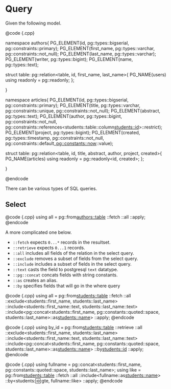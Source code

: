 Query
===================

Given the following model.

@code {.cpp}

namespace authors{
  PG_ELEMENT(id,          pg::types::bigserial, pg::constraints::primary);
  PG_ELEMENT(first_name,  pg::types::varchar,   pg::constraints::not_null);
  PG_ELEMENT(last_name,   pg::types::varchar);
  PG_ELEMENT(writer,      pg::types::bigint);
  PG_ELEMENT(name,        pg::types::text);

  struct table: pg::relation<table, id, first_name, last_name>{
      PG_NAME(users)
      using readonly = pg::readonly<id>;
  };

}

namespace articles{
  PG_ELEMENT(id,          pg::types::bigserial, pg::constraints::primary);
  PG_ELEMENT(title,       pg::types::varchar,   pg::constraints::unique,   pg::constraints::not_null);
  PG_ELEMENT(abstract,    pg::types::text);
  PG_ELEMENT(author,      pg::types::bigint,    pg::constraints::not_null, pg::constraints::references<students::table::column<students::id>>::restrict);
  PG_ELEMENT(project,     pg::types::bigint);
  PG_ELEMENT(created,     pg::types::timestamp, pg::constraints::not_null, pg::constraints::default_<pg::constants::now>::value);

  struct table: pg::relation<table, id, title, abstract, author, project, created>{
      PG_NAME(articles)
      using readonly = pg::readonly<id, created>;
  };

}

@endcode

There can be various types of SQL queries.

Select
-------

@code {.cpp}
using all = pg::from<authors::table>
   ::fetch
   ::all
   ::apply;
@endcode

A more complicated one below.

- `::fetch` expects `0...*` records in the resultset.
- `::retrieve` expects `0...1` records.
- `::all` includes all fields of the relation in the select query.
- `::exclude` removes a subset of fields from the select query.
- `::include` includes a subset of fields in the select query.
- `::text` casts the field to postgresql `text` datatype.
- `::pg::concat` concats fields with string constants.
- `::as` creates an alias.
- `::by` specifies fields that will go in the where query

@code {.cpp}
using all = pg::from<students::table>
    ::fetch
    ::all
    ::exclude<students::first_name, students::last_name>
    ::include<students::first_name::text, students::last_name::text>
    ::include<pg::concat<students::first_name, pg::constants::quoted::space, students::last_name>::as<students::name>>
    ::apply;
@endcode

@code {.cpp}
using by_id = pg::from<students::table>
    ::retrieve
    ::all
    ::exclude<students::first_name, students::last_name>
    ::include<students::first_name::text, students::last_name::text>
    ::include<pg::concat<students::first_name, pg::constants::quoted::space, students::last_name>::as<students::name>>
    ::by<students::id>
    ::apply;
@endcode

@code {.cpp}
using fullname = pg::concat<students::first_name, pg::constants::quoted::space, students::last_name>;
using like = pg::from<students::table>
    ::fetch
    ::all
    ::include<fullname::as<students::name>>
    ::by<students::id::gte, fullname::like>
    ::apply;
@endcode


